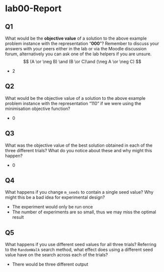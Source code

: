 # lab00-Report

## Q1

What would be the **objective value** of a solution to the above example problem instance with the representation “**000**”? Remember to discuss your answers with your peers either in the lab or via the Moodle discussion forum, alternatively you can ask one of the lab helpers if you are unsure.
$$
(A \or \neg B) \and (B \or C)\and (\neg A \or \neg C)
$$

-   2

## Q2

What would be the objective value of a solution to the above example problem instance with the representation “110” if we were using the minimisation objective function?

-   0

## Q3

What was the objective value of the best solution obtained in each of the three different trials? What do you notice about these and why might this happen?

-   0

## Q4

What happens if you change `m_seeds` to contain a single seed value? Why might this be a bad idea for experimental design?

-   The experiment would only be run once
-   The number of experiments are so small, thus we may miss the optimal result

## Q5

What happens if you use different seed values for all three trials? Referring to the `RandomWalk` search method, what effect does using a different seed value have on the search across each of the trials?

-   There would be three different output